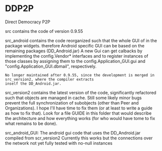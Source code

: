 DDP2P
=====

Direct Democracy P2P

src contains the code of version 0.9.55

src_android
	    contains the code reorganized such that the whole GUI of in the package widgets.
            therefore Android specific GUI can be based on the remaining packages (DD_Android.jar)
            A new Gui can get calbacks by implementing the config.Vendor* interfaces
            and to register instances of those classes by assigning them to the config.Application_GUI.gui and
            "config.Application_GUI.dbmail", respectively.

	No longer maintained after 0.9.55, since the development is merged in src_version2, where the compiler extracts
	inself the DD_Android.jar.

src_version2
	contains the latest version of the code, significantly refactored such that objects
	are managed in cache. Still some likely minor bugs prevent the full synchronization of subobjects 
	(other than Peer and Organizations). I hope I'll have time to fix them (or at least to write a
	guide as how to fix that). Look for a file GUIDE in this folder that would describe the architecture
	and how everything works (for who would have tome to fix what remains to be done).

src_android_GUI:
	The android gui code that uses the DD_Android.jar compiled from scr_version2
	Currently this works but the connections over the network not yet fully tested with no-null instances

